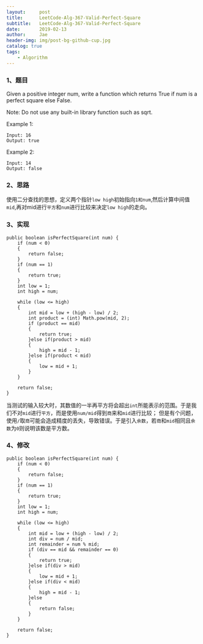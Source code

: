 ```yaml
---
layout:     post
title:      LeetCode-Alg-367-Valid-Perfect-Square
subtitle:   LeetCode-Alg-367-Valid-Perfect-Square
date:       2019-02-13
author:     Jae
header-img: img/post-bg-github-cup.jpg
catalog: true
tags:
    - Algorithm
---
```


### 1、题目
Given a positive integer num, write a function which returns True if num is a perfect square else False.

Note: Do not use any built-in library function such as sqrt.

Example 1:

    Input: 16
    Output: true
Example 2:

    Input: 14
    Output: false
### 2、思路
使用二分查找的思想，定义两个指针```low high```初始指向```1和num```,然后计算中间值```mid```,再对mid进行```平方```和```num```进行比较来决定```low high```的走向。
### 3、实现
    public boolean isPerfectSquare(int num) {
        if (num < 0)
        {
            return false;
        }
        if (num == 1)
        {
            return true;
        }
        int low = 1;
        int high = num;

        while (low <= high)
        {
            int mid = low + (high - low) / 2;
            int product = (int) Math.pow(mid, 2);
            if (product == mid)
            {
                return true;
            }else if(product > mid)
            {
                high = mid - 1;
            }else if(product < mid)
            {
                low = mid + 1;
            }
        }

        return false;
    }
当测试的输入较大时，其数值的一半再平方将会超出```int```所能表示的范围。于是我们不对```mid```进行```平方```，而是使用```num/mid```得到```商```来和```mid```进行比较；
但是有个问题，使用```/```取```商```可能会造成精度的丢失，导致错误。于是引入```余数```，若```商```和```mid```相同且```余数```为```0```则说明该数是平方数。
### 4、修改
    public boolean isPerfectSquare(int num) {
        if (num < 0)
        {
            return false;
        }
        if (num == 1)
        {
            return true;
        }
        int low = 1;
        int high = num;

        while (low <= high)
        {
            int mid = low + (high - low) / 2;
            int div = num / mid;
            int remainder = num % mid;
            if (div == mid && remainder == 0)
            {
                return true;
            }else if(div > mid)
            {
                low = mid + 1;
            }else if(div < mid)
            {
                high = mid - 1;
            }else
            {
                return false;
            }
        }

        return false;
    }
